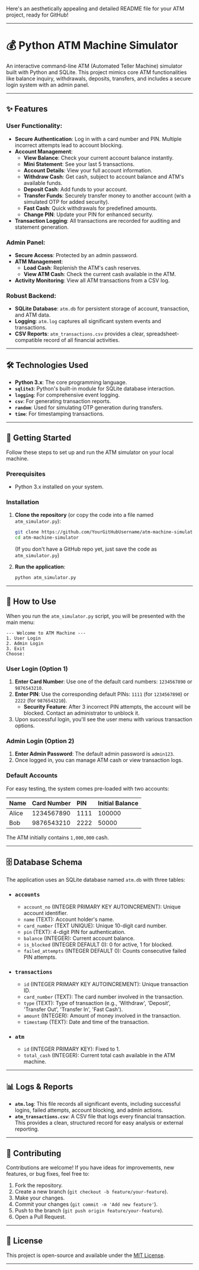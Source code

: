 Here's an aesthetically appealing and detailed README file for your ATM project, ready for GitHub\!

-----

# 💰 Python ATM Machine Simulator

An interactive command-line ATM (Automated Teller Machine) simulator built with Python and SQLite. This project mimics core ATM functionalities like balance inquiry, withdrawals, deposits, transfers, and includes a secure login system with an admin panel.

-----

## ✨ Features

### User Functionality:

  * **Secure Authentication**: Log in with a card number and PIN. Multiple incorrect attempts lead to account blocking.
  * **Account Management**:
      * **View Balance**: Check your current account balance instantly.
      * **Mini Statement**: See your last 5 transactions.
      * **Account Details**: View your full account information.
      * **Withdraw Cash**: Get cash, subject to account balance and ATM's available funds.
      * **Deposit Cash**: Add funds to your account.
      * **Transfer Funds**: Securely transfer money to another account (with a simulated OTP for added security).
      * **Fast Cash**: Quick withdrawals for predefined amounts.
      * **Change PIN**: Update your PIN for enhanced security.
  * **Transaction Logging**: All transactions are recorded for auditing and statement generation.

### Admin Panel:

  * **Secure Access**: Protected by an admin password.
  * **ATM Management**:
      * **Load Cash**: Replenish the ATM's cash reserves.
      * **View ATM Cash**: Check the current cash available in the ATM.
  * **Activity Monitoring**: View all ATM transactions from a CSV log.

### Robust Backend:

  * **SQLite Database**: `atm.db` for persistent storage of account, transaction, and ATM data.
  * **Logging**: `atm.log` captures all significant system events and transactions.
  * **CSV Reports**: `atm_transactions.csv` provides a clear, spreadsheet-compatible record of all financial activities.

-----

## 🛠️ Technologies Used

  * **Python 3.x**: The core programming language.
  * **`sqlite3`**: Python's built-in module for SQLite database interaction.
  * **`logging`**: For comprehensive event logging.
  * **`csv`**: For generating transaction reports.
  * **`random`**: Used for simulating OTP generation during transfers.
  * **`time`**: For timestamping transactions.

-----

## 🚀 Getting Started

Follow these steps to set up and run the ATM simulator on your local machine.

### Prerequisites

  * Python 3.x installed on your system.

### Installation

1.  **Clone the repository** (or copy the code into a file named `atm_simulator.py`):

    ```bash
    git clone https://github.com/YourGitHubUsername/atm-machine-simulator.git
    cd atm-machine-simulator
    ```

    (If you don't have a GitHub repo yet, just save the code as `atm_simulator.py`)

2.  **Run the application**:

    ```bash
    python atm_simulator.py
    ```

-----

## 📖 How to Use

When you run the `atm_simulator.py` script, you will be presented with the main menu:

```
--- Welcome to ATM Machine ---
1. User Login
2. Admin Login
3. Exit
Choose:
```

### User Login (Option 1)

1.  **Enter Card Number**: Use one of the default card numbers: `1234567890` or `9876543210`.
2.  **Enter PIN**: Use the corresponding default PINs: `1111` (for `1234567890`) or `2222` (for `9876543210`).
      * **Security Feature**: After 3 incorrect PIN attempts, the account will be blocked. Contact an administrator to unblock it.
3.  Upon successful login, you'll see the user menu with various transaction options.

### Admin Login (Option 2)

1.  **Enter Admin Password**: The default admin password is `admin123`.
2.  Once logged in, you can manage ATM cash or view transaction logs.

### Default Accounts

For easy testing, the system comes pre-loaded with two accounts:

| Name  | Card Number | PIN  | Initial Balance |
| :---- | :---------- | :--- | :-------------- |
| Alice | 1234567890  | 1111 | 100000          |
| Bob   | 9876543210  | 2222 | 50000           |

The ATM initially contains `1,000,000` cash.

-----

## 🗄️ Database Schema

The application uses an SQLite database named `atm.db` with three tables:

  * ### `accounts`

      * `account_no` (INTEGER PRIMARY KEY AUTOINCREMENT): Unique account identifier.
      * `name` (TEXT): Account holder's name.
      * `card_number` (TEXT UNIQUE): Unique 10-digit card number.
      * `pin` (TEXT): 4-digit PIN for authentication.
      * `balance` (INTEGER): Current account balance.
      * `is_blocked` (INTEGER DEFAULT 0): 0 for active, 1 for blocked.
      * `failed_attempts` (INTEGER DEFAULT 0): Counts consecutive failed PIN attempts.

  * ### `transactions`

      * `id` (INTEGER PRIMARY KEY AUTOINCREMENT): Unique transaction ID.
      * `card_number` (TEXT): The card number involved in the transaction.
      * `type` (TEXT): Type of transaction (e.g., 'Withdraw', 'Deposit', 'Transfer Out', 'Transfer In', 'Fast Cash').
      * `amount` (INTEGER): Amount of money involved in the transaction.
      * `timestamp` (TEXT): Date and time of the transaction.

  * ### `atm`

      * `id` (INTEGER PRIMARY KEY): Fixed to 1.
      * `total_cash` (INTEGER): Current total cash available in the ATM machine.

-----

## 📊 Logs & Reports

  * **`atm.log`**: This file records all significant events, including successful logins, failed attempts, account blocking, and admin actions.
  * **`atm_transactions.csv`**: A CSV file that logs every financial transaction. This provides a clean, structured record for easy analysis or external reporting.

-----

## 🤝 Contributing

Contributions are welcome\! If you have ideas for improvements, new features, or bug fixes, feel free to:

1.  Fork the repository.
2.  Create a new branch (`git checkout -b feature/your-feature`).
3.  Make your changes.
4.  Commit your changes (`git commit -m 'Add new feature'`).
5.  Push to the branch (`git push origin feature/your-feature`).
6.  Open a Pull Request.

-----

## 📄 License

This project is open-source and available under the [MIT License](https://www.google.com/search?q=LICENSE).

-----
